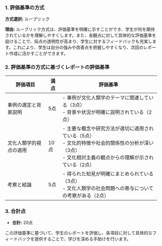 ### 1. 評価基準の方式
**方式選択:** ルーブリック

**理由:** ルーブリック方式は、評価基準を明確に示すことができ、学生が何を期待されているかを理解しやすくします。また、各観点に対して具体的な評価基準を設けることで、採点の透明性が高まり、学生に対するフィードバックも充実します。これにより、学生は自分の強みや改善点を把握しやすくなり、次回のレポート作成に活かすことができます。

### 2. 評価基準の方式に基づくレポートの評価基準

| 評価項目                     | 満点 | 評価基準                                                                                     |
|------------------------------|------|----------------------------------------------------------------------------------------------|
| 事例の選定と背景説明       | 5点  | - 事例が文化人類学のテーマに関連している（3点）<br>- 背景や状況が明確に説明されている（2点） |
| 文化人類学的視点の適用     | 10点 | - 主要な概念や研究方法が適切に適用されている（5点）<br>- 文化的特徴や社会的関係性の分析が深い（3点）<br>- 文化相対主義の観点からの理解が示されている（2点） |
| 考察と結論                  | 5点  | - 得られた知見が明確にまとめられている（3点）<br>- 文化人類学の社会問題への寄与についての考察がある（2点） |

### 3. 合計点
- **合計:** 20点

この評価基準に基づいて、学生のレポートを評価し、各項目に対して具体的なフィードバックを提供することで、学びを深める手助けを行います。